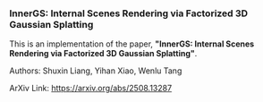 ### **InnerGS: Internal Scenes Rendering via Factorized 3D Gaussian Splatting**

This is an implementation of the paper, **"InnerGS: Internal Scenes Rendering via Factorized 3D Gaussian Splatting"**.

Authors: Shuxin Liang, Yihan Xiao, Wenlu Tang

ArXiv Link: https://arxiv.org/abs/2508.13287

